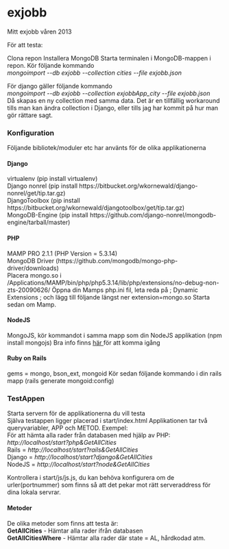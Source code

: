exjobb
======

Mitt exjobb våren 2013

För att testa:

Clona repon
Installera MongoDB
Starta terminalen i MongoDB-mappen i repon.
Kör följande kommando <br/>
<i>mongoimport --db exjobb --collection cities --file exjobb.json</i>

För django gäller följande kommando <br/>
<i>mongoimport --db exjobb --collection exjobbApp_city --file exjobb.json</i> <br/>
Då skapas en ny collection med samma data. Det är en tillfällig workaround tills man kan ändra collection i Django, eller tills jag har kommit på hur man gör rättare sagt.

<h3>Konfiguration</h3>
Följande bibliotek/moduler etc har använts för de olika applikationerna
<h4>Django</h4>
virtualenv (pip install virtualenv) <br />
Django nonrel (pip install https://bitbucket.org/wkornewald/django-nonrel/get/tip.tar.gz) <br />
DjangoToolbox (pip install https://bitbucket.org/wkornewald/djangotoolbox/get/tip.tar.gz) <br />
MongoDB-Engine (pip install https://github.com/django-nonrel/mongodb-engine/tarball/master)

<h4>PHP</h4>
MAMP PRO 2.1.1 (PHP Version = 5.3.14)<br/>
MongoDB Driver (https://github.com/mongodb/mongo-php-driver/downloads) <br />
Placera mongo.so i /Applications/MAMP/bin/php/php5.3.14/lib/php/extensions/no-debug-non-zts-20090626/
Öppna din Mamps php.ini fil, leta reda på ; Dynamic Extensions ; och lägg till följande längst ner extension=mongo.so
Starta sedan om Mamp.
<h4>NodeJS</h4>
MongoJS, kör kommandot i samma mapp som din NodeJS applikation (npm install mongojs)
Bra info finns <a href="http://howtonode.org/node-js-and-mongodb-getting-started-with-mongojs">här </a>för att komma igång
<h4>Ruby on Rails</h4>
gems = mongo, bson_ext, mongoid
Kör sedan följande kommando i din rails mapp (rails generate mongoid:config)


<h3>TestAppen</h3>
Starta servern för de applikationerna du vill testa<br/>
Själva testappen ligger placerad i start/index.html
Applikationen tar två queryvariabler, APP och METOD.
Exempel: <br />
För att hämta alla rader från databasen med hjälp av PHP: <br/>
<i>http://localhost/start?php&GetAllCities</i><br/>
Rails = <i>http://localhost/start?rails&GetAllCities</i> <br/>
Django = <i>http://localhost/start?django&GetAllCities</i> <br/>
NodeJS = <i>http://localhost/start?node&GetAllCities</i> <br/>

Kontrollera i start/js/js.js, du kan behöva konfigurera om de urler(portnummer) som finns så att det pekar mot rätt serveraddress för dina lokala servrar.
<h4>Metoder</h4>
De olika metoder som finns att testa är: <br/>
<strong>GetAllCities</strong> - Hämtar alla rader ifrån databasen <br/>
<strong>GetAllCitiesWhere</strong> - Hämtar alla rader där state = AL, hårdkodad atm. <br/>
